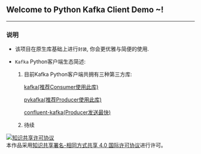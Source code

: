 ## Welcome to Python Kafka Client Demo ~!
---

### 说明

* 该项目在原生库基础上进行`封装`, 你会更优雅与简便的使用.
* `Kafka` Python客户端生态简述:

    1. 目前Kafka Python客户端共拥有三种第三方库:
    
        [kafka(推荐Consumer使用此库)](https://github.com/dpkp/kafka-python) 
        
        [pykafka(推荐Producer使用此库)](https://github.com/Parsely/pykafka)
        
        [confluent-kafka(Producer发送最快)](https://github.com/confluentinc/confluent-kafka-python)
        
    2. 待续



<a rel="license" href="http://creativecommons.org/licenses/by-sa/4.0/"><img alt="知识共享许可协议" style="border-width:0" src="https://i.creativecommons.org/l/by-sa/4.0/88x31.png" /></a><br />本作品采用<a rel="license" href="http://creativecommons.org/licenses/by-sa/4.0/">知识共享署名-相同方式共享 4.0 国际许可协议</a>进行许可。
